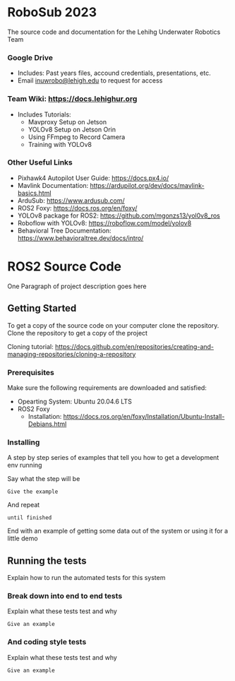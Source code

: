 # RoboSub 2023

The source code and documentation for the Lehihg Underwater Robotics Team

### Google Drive
- Includes: Past years files, accound credentials, presentations, etc.
- Email inuwrobo@lehigh.edu to request for access

### Team Wiki: https://docs.lehighur.org
- Includes Tutorials:
  - Mavproxy Setup on Jetson
  - YOLOv8 Setup on Jetson Orin
  - Using FFmpeg to Record Camera
  - Training with YOLOv8
   
### Other Useful Links
- Pixhawk4 Autopilot User Guide: https://docs.px4.io/
- Mavlink Documentation: https://ardupilot.org/dev/docs/mavlink-basics.html
- ArduSub: https://www.ardusub.com/
- ROS2 Foxy: https://docs.ros.org/en/foxy/
- YOLOv8 package for ROS2: https://github.com/mgonzs13/yol0v8_ros
- Roboflow with YOLOv8: https://roboflow.com/model/yolov8
- Behavioral Tree Documentation: https://www.behavioraltree.dev/docs/intro/

# ROS2 Source Code

One Paragraph of project description goes here

## Getting Started

To get a copy of the source code on your computer clone the repository.
Clone the repository to get a copy of the project

Cloning tutorial: https://docs.github.com/en/repositories/creating-and-managing-repositories/cloning-a-repository



### Prerequisites

Make sure the following requirements are downloaded and satisfied:

  - Opearting System: Ubuntu 20.04.6 LTS
  - ROS2 Foxy
      - Installation: https://docs.ros.org/en/foxy/Installation/Ubuntu-Install-Debians.html

### Installing

A step by step series of examples that tell you how to get a development env running

Say what the step will be

```
Give the example
```

And repeat

```
until finished
```

End with an example of getting some data out of the system or using it for a little demo

## Running the tests

Explain how to run the automated tests for this system

### Break down into end to end tests

Explain what these tests test and why

```
Give an example
```

### And coding style tests

Explain what these tests test and why

```
Give an example
```
